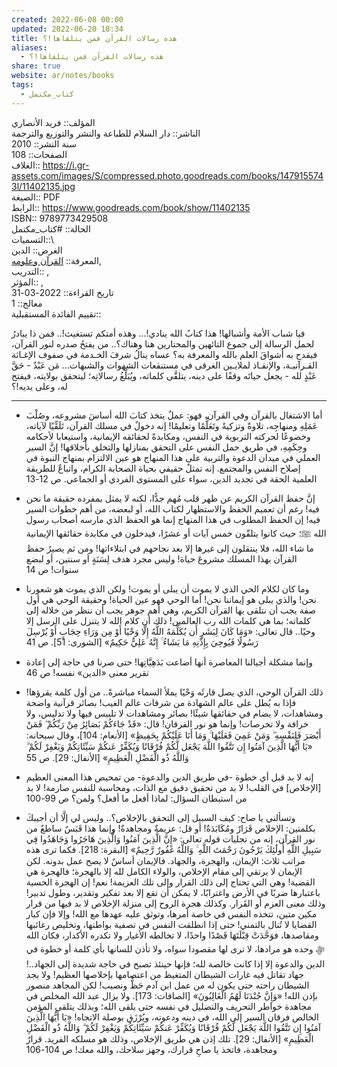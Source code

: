 ```yaml
---  
created: 2022-06-08 00:00  
updated: 2022-06-20 18:34  
title: هذه رسالات القرآن فمن يتلقاها!؟  
aliases:  
  - هذه رسالات القرآن فمن يتلقاها!؟  
share: true  
website: ar/notes/books  
tags:  
  - كتاب_مكتمل  
---  
```

  
  
المؤلف:: فريد الأنصاري  
الناشر:: دار السلام للطباعة والنشر والتوزيع والترجمة  
سنة النشر:: 2010  
الصفحات:: 108  
الغلاف:: <https://i.gr-assets.com/images/S/compressed.photo.goodreads.com/books/1479155743l/11402135.jpg>  
الصيغة:: PDF  
الرابط:: <https://www.goodreads.com/book/show/11402135>  
ISBN:: 9789773429508  
الحالة:: #كتاب_مكتمل  
التسميات::\  
الغرض:: الدين  
المعرفة:: [القرآن وعلومه](%D8%A7%D9%84%D9%82%D8%B1%D8%A2%D9%86%20%D9%88%D8%B9%D9%84%D9%88%D9%85%D9%87),  
التدريب:: ,  
المؤثر:: ,  
تاريخ القراءة:: 2022-03-31  
معالج:: 1  
تقييم الفائدة المستقبلية::  
  
فيا شباب الأمة وأشبالها! هذا كتابُ الله ينادي!... وهذه أمتكم تستغيث!.. فمن ذا يبادرُ لحمل الرسالة إلى جموع التائهين والمحتارين هنا وهناك؟.. من يفتحُ صدره لنور القرآن، فيقدح به أشواقَ العلم بالله والمعرفة به؟ عساه ينالُ شرفَ الخـدمة في صفوف الإغـاثة القـرآنيـة، والإنقـاذ لملايـين الغرقى في مستنقعات الشهوات والشبهات... مَن عَبْدٌ - حَقَّ عَبْدٍ لله - يجعل حياتَه وقفًا على دينه، يتلقَّى كلماته، ويُبَلِّغُ رسالاتِه؛ ليتحقق بولايته، فيفتح له، وعلى يديه!؟  
  
---  
  
- أما الاشتغال بالقرآن وفي القرآن، فهو: عملٌ يتخذ كتابَ الله أساسَ مشروعه، وصُلْبَ عَمَلِهِ ومنهاجِه، تلاوةً وتزكيةً وتَعَلُّمًا وتعليمًا! إنه دخولٌ في مسلك القرآن، تَلَقِّيًا لآياته، وخضوعًا لحركته التربوية في النفس، ومكابدةً لحقائقه الإيمانية، واستيعابا لأحكامه وحِكَمِهِ، في طريق حمل النفس على التحقق بمنازلها والتخلق بأخلاقها! إنَّ السير العملي في ميدان الدعوة والتربية على هذا المنهاج هو عين الالتزام بمنهاج النبوة في إصلاح النفس والمجتمع. إنه تمثلٌ حقيقي بحياة الصحابة الكرام، واتباعٌ للطريقة العلمية الحقة في تجديد الدين، سواء على المستوى الفردي أو الجماعي. ص 12-13  
  
- إنَّ حفظ القرآن الكريم عن ظهر قلب مُهم جدًّا، لكنه لا يمثل بمفرده حقيقة ما نحن فيه! رغم أن تعميم الحفظ والاستظهار لكتاب الله، أو لبعضه، من أهم خطوات السير فيه! إن الحفظ المطلوب في هذا المنهاج إنما هو الحفظ الذي مارسه أصحاب رسول الله ﷺ؛ حيث كانوا يتلقّون خمس آيات أو عشرًا، فيدخلون في مكابدة حقائقها الإيمانية ما شاء الله، فلا ينتقلون إلى غيرها إلا بعد نجاحهم في ابتلاءاتها! ومن ثم يصيرُ حفظ القرآن بهذا المسلك مشروعَ حياة! وليس مجرد هدف لِسَنَةٍ أو سنتين، أو لبضع سنوات! ص 14  
  
- وما كان لكلام الحي الذي لا يموت أن يبلى أو يموت! ولكن الذي يموت هو شعورنا نحن! والذي يبلى هو إيماننا نحن! أما الوحي فهو عين الحياة! وحقيقة الوحي هي أول صفة يجب أن نتلقى بها القرآن الكريم، وهي أهم جوهر يجب أن ننظر من خلاله إلى كلماته؛ بما هي كلمات الله رب العالمين! ذلك أن كلام الله لا يتنزل على الرسل إلا وحيًا.. قال تعالى: «وَمَا كَانَ لِبَشَرٍ أَن يُكَلِّمَهُ اللَّهُ إِلَّا وَحْيًا أَوْ مِن وَرَاءِ حِجَابٍ أَوْ يُرْسِلَ رَسُولًا فَيُوحِيَ بِإِذْنِهِ مَا يَشَاءُ ۚ إِنَّهُ عَلِيٌّ حَكِيمٌ» [الشورى: 51]. ص 41  
  
- وإنما مشكلة أجيالنا المعاصرة أنها أضاعت بَدَهِيَّاتِها! حتى صرنا في حاجة إلى إعادة تقرير معنى «الدين» نفسه! ص 46  
  
- ذلك القرآن الوحي، الذي يصل قارئَه وَحْيًا يملأ السماء مباشرةً.. من أول كلمة يقرؤها! فإذا به يُطل على عالم الشهادة من شرفات عالم الغيب! بصائر قرآنية واضحة ومشاهدات، لا يضام في حقائقها شيئًا! بصائر ومشاهدات لا تلبيس فيها ولا تدليس، ولا خرافة ولا تخرصات! وإنما هو نور الفرقان! قال: «قَدْ جَاءَكُمْ بَصَائِرُ مِنْ رَبِّكُمْ ۖ فَمَنْ أَبْصَرَ فَلِنَفْسِهِ ۖ وَمَنْ عَمِيَ فَعَلَيْهَا ۚ وَمَا أَنَا عَلَيْكُمْ بِحَفِيظٍ» [الأنعام: 104]، وقال سبحانه: «يَا أَيُّهَا الَّذِينَ آمَنُوا إِن تَتَّقُوا اللَّهَ يَجْعَل لَّكُمْ فُرْقَانًا وَيُكَفِّرْ عَنكُمْ سَيِّئَاتِكُمْ وَيَغْفِرْ لَكُمْ ۗ وَاللَّهُ ذُو الْفَضْلِ الْعَظِيمِ» [الأنفال: 29]. ص 55  
  
- إنه لا بد قبل أي خطوة -في طريق الدين والدعوة- من تمحيص هذا المعنى العظيم [اﻹخلاص] في القلب! لا بد من تحقيق دقيق مع الذات، ومحاسبة للنفس صارمة! لا بد من استبطان السؤال: لماذا أفعل ما أفعل؟ ولمن؟ ص 99-100  
  
- وتسألني يا صاح: كيف السبيل إلى التحقق بالإخلاص؟.. وليس لي إلَّا أن أجيبكَ بكلمتين: الإخلاص قَرَارٌ ومُكَابَدَةٌ! أو قل: عزيمةٌ ومجاهدةٌ! وإنما هذا قَبَسٌ ساطعٌ من نور القرآن، إنه من تجليات قوله تعالى: «إِنَّ الَّذِينَ آمَنُوا وَالَّذِينَ هَاجَرُوا وَجَاهَدُوا فِي سَبِيلِ اللَّهِ أُولَٰئِكَ يَرْجُونَ رَحْمَتَ اللَّهِ ۚ وَاللَّهُ غَفُورٌ رَّحِيمٌ» [البقرة: 218]. فكما ترى هذه مراتب ثلاث: الإيمان، والهجرة، والجهاد. فالإيمان أساسٌ لا يصح عمل بدونه. لكن الإيمان لا يرتقي إلى مقام الإخلاص، والولاء الكامل لله إلا بالهجرة؛ فالهجرة هي القضية! وهي التي تحتاج إلى ذلك القرار وإلى تلك العزيمة! نعم! إن الهجرة الحسية باعتبارها ضربًا في الأرض واغترابًا، لا يمكن أن تقع إلا بعد تفكير وتقدير، وطول تدبير! وذلك معنى العزم أو القَرار. وكذلك هجرة الروح إلى منزلة الإخلاص لا بد فيها من قرار مكين متين، تتخذه النفس في خاصة أمرها، وتوثق عليه عهدها مع الله! وإلا فإن كبار القضايا لا تُنال بالتمني! حتى إذا انطلقت النفس في تصفية بواطنها، وتخليص رغائبها ومقاصدها، فوَحَّدَتْ قِبْلَتَهَا قَصْدًا واحدًا، لا تخالطه الأغيار ولا تكدره الأكدار، فكان الله ﷻ وحده هو مرادها، لا ترى لها مقصودا سواه، ولا تأذن للسانها بأي كلمة أو خطوة في الدين والدعوة إلا إذا كانت خالصة لله؛ فإنها حينئذ تصبح في حاجة شديدة إلى الجهاد..! جهاد تقاتل فيه غارات الشيطان المتغيظ من اعتصامها بإخلاصها العظيم! ولا يجد الشيطان راحته حتى يكون له من عمل ابن آدم حَظٌّ ونصيب! لكن المجاهد منصور بإذن الله! «وَإِنَّ جُنْدَنَا لَهُمُ الْغَالِبُونَ» [الصافات: 173]. ولا يزال عبد الله المخلص في مجاهدة خواطر التحريف والتضليل في نفسه حتى يلقى الله؛ وبذلك يتلقى المؤمن الخالص فرقان السير إلى الله، في دينه ودعوته، ويُرْزَق بوصلة الاتجاه! «يَا أَيُّهَا الَّذِينَ آمَنُوا إِن تَتَّقُوا اللَّهَ يَجْعَل لَّكُمْ فُرْقَانًا وَيُكَفِّرْ عَنكُمْ سَيِّئَاتِكُمْ وَيَغْفِرْ لَكُمْ ۗ وَاللَّهُ ذُو الْفَضْلِ الْعَظِيمِ» [الأنفال: 29]. تلك إذن هي طريق الإخلاص، وذلك هو مسلكه الفريد. قرارٌ ومجاهدة، فاتخذ يا صاحِ قرارك، وجهز سلاحك، والله معك! ص 104-106  
